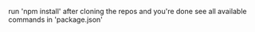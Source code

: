 run 'npm install' after cloning the repos and you're done
see all available commands in 'package.json'